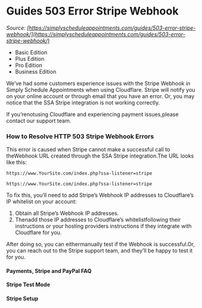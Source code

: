 # Guides 503 Error Stripe Webhook


*Source: [https://simplyscheduleappointments.com/guides/503-error-stripe-webhook/](https://simplyscheduleappointments.com/guides/503-error-stripe-webhook/)*

- Basic Edition
- Plus Edition
- Pro Edition
- Business Edition

We’ve had some customers experience issues with the Stripe Webhook in Simply Schedule Appointments when using Cloudflare. Stripe will notify you on your online account or through email that you have an error. Or, you may notice that the SSA Stripe integration is not working correctly.

If you’renotusing Cloudflare and experiencing payment issues,please contact our support team.

### How to Resolve HTTP 503 Stripe Webhook Errors

This error is caused when Stripe cannot make a successful call to theWebhook URL created through the SSA Stripe integration.The URL looks like this:

```
https://www.YourSite.com/index.php?ssa-listener=stripe
```

`https://www.YourSite.com/index.php?ssa-listener=stripe`

To fix this, you’ll need to add Stripe’s Webhook IP addresses to Cloudflare’s IP whitelist on your account:

1. Obtain all Stripe’s Webhook IP addresses.
2. Thenadd those IP addresses to Cloudflare’s whitelistfollowing their instructions or your hosting providers instructions if they integrate with Cloudflare for you.

After doing so, you can eithermanually test if the Webhook is successful.Or, you can reach out to the Stripe support team, and they’ll be happy to test it for you.

#### Payments, Stripe and PayPal FAQ

#### Stripe Test Mode

#### Stripe Setup
